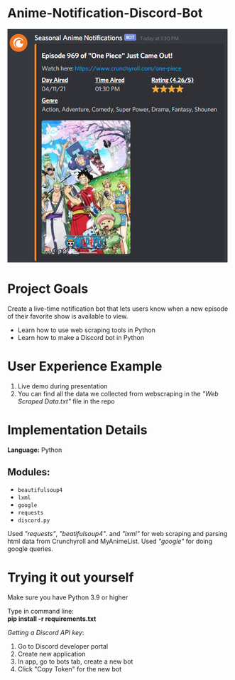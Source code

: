# Anime-Notification-Discord-Bot

<img src="img/capture.PNG">

# Project Goals
Create a live-time notification bot that lets users know when a new episode of their favorite show is available to view.
- Learn how to use web scraping tools in Python
- Learn how to make a Discord bot in Python

# User Experience Example
1) Live demo during presentation
2) You can find all the data we collected from webscraping in the _"Web Scraped Data.txt"_ file in the repo

# Implementation Details

**Language:** Python
## Modules:
- `beautifulsoup4`
- `lxml`
- `google`
- `requests`
- `discord.py`

Used _"requests"_, _"beatifulsoup4"_. and _"lxml"_ for web scraping and parsing html data from Crunchyroll and MyAnimeList. Used _"google"_ for doing google queries.

# Trying it out yourself
Make sure you have Python 3.9 or higher

Type in command line:\
**pip install -r requirements.txt**

_Getting a Discord API key_:
1. Go to Discord developer portal
2. Create new application
3. In app, go to bots tab, create a new bot
4. Click "Copy Token" for the new bot